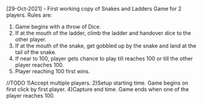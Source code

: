 [29-Oct-2021] - First working copy of Snakes and Ladders Game for 2 players.
Rules are:
1) Game begins with a throw of Dice.
2) If at the mouth of the ladder, climb the ladder and handover dice to the other player.
3) If at the mouth of the snake, get gobbled up by the snake and land at the tail of the snake.
4) If near to 100, player gets chance to play till reaches 100 or till the other player reaches 100.
5) Player reaching 100 first wins.

//TODO
1)Accept multiple players.
2)Setup starting time. Game begins on first click by first player.
4)Capture end time. Game ends when one of the player reaches 100.
